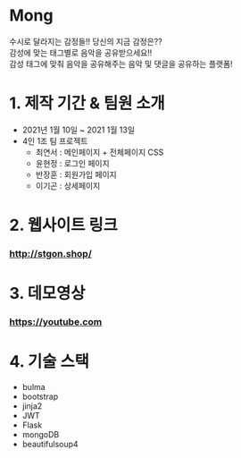  # Mong 
 수시로 달라지는 감정들!! 당신의 지금 감정은??  
 감성에 맞는 태그별로 음악을 공유받으세요!!  
 감성 태그에 맞춰 음악을 공유해주는 음악 및 댓글을 공유하는 플랫폼!
 
 # 1. 제작 기간 & 팀원 소개
 - 2021년 1월 10일 ~ 2021 1월 13일
 - 4인 1조 팀 프로젝트
     - 최연서 : 메인페이지 + 전체페이지 CSS
     - 윤현정 : 로그인 페이지
     - 반장훈 : 회원가입 페이지
     - 이기곤 : 상세페이지
 
 # 2. 웹사이트 링크
 ### http://stgon.shop/
 
 # 3. 데모영상
 ### https://youtube.com
 
 # 4. 기술 스택
 * bulma
 * bootstrap
 * jinja2
 * JWT
 * Flask
 * mongoDB
 * beautifulsoup4
